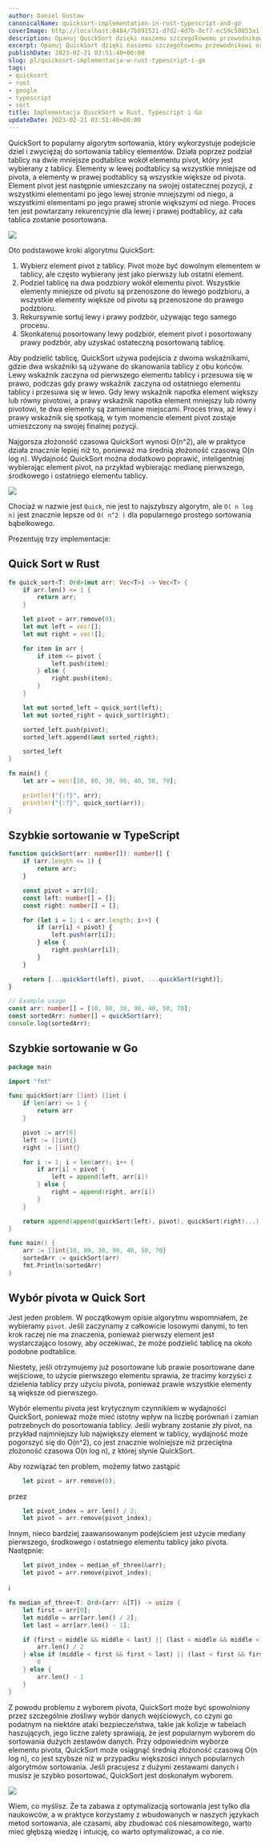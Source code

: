 ```yaml
---
author: Daniel Gustaw
canonicalName: quicksort-implementation-in-rust-typescript-and-go
coverImage: http://localhost:8484/7b891521-d7d2-4d7b-8cf7-ec59c58053a1.avif
description: Opanuj QuickSort dzięki naszemu szczegółowemu przewodnikowi oraz przykładom implementacji w trzech popularnych językach programowania, aby szybko i efektywnie sortować duże zbiory danych.
excerpt: Opanuj QuickSort dzięki naszemu szczegółowemu przewodnikowi oraz przykładom implementacji w trzech popularnych językach programowania, aby szybko i efektywnie sortować duże zbiory danych.
publishDate: 2023-02-21 03:51:40+00:00
slug: pl/quicksort-implementacja-w-rust-typescript-i-go
tags:
- quicksort
- rust
- google
- typescript
- sort
title: Implementacja QuickSort w Rust, Typescript i Go
updateDate: 2023-02-21 03:51:40+00:00
---
```


QuickSort to popularny algorytm sortowania, który wykorzystuje podejście dziel i zwyciężaj do sortowania tablicy elementów. Działa poprzez podział tablicy na dwie mniejsze podtablice wokół elementu pivot, który jest wybierany z tablicy. Elementy w lewej podtablicy są wszystkie mniejsze od pivota, a elementy w prawej podtablicy są wszystkie większe od pivota. Element pivot jest następnie umieszczany na swojej ostatecznej pozycji, z wszystkimi elementami po jego lewej stronie mniejszymi od niego, a wszystkimi elementami po jego prawej stronie większymi od niego. Proces ten jest powtarzany rekurencyjnie dla lewej i prawej podtablicy, aż cała tablica zostanie posortowana.

![](http://localhost:8484/fcc59c1f-f8d7-4c3b-984e-3de868ca8bbb.avif)

Oto podstawowe kroki algorytmu QuickSort:

1. Wybierz element pivot z tablicy. Pivot może być dowolnym elementem w tablicy, ale często wybierany jest jako pierwszy lub ostatni element.
2. Podziel tablicę na dwa podzbiory wokół elementu pivot. Wszystkie elementy mniejsze od pivotu są przenoszone do lewego podzbioru, a wszystkie elementy większe od pivotu są przenoszone do prawego podzbioru.
3. Rekursywnie sortuj lewy i prawy podzbór, używając tego samego procesu.
4. Skonkatenuj posortowany lewy podzbiór, element pivot i posortowany prawy podzbór, aby uzyskać ostateczną posortowaną tablicę.

Aby podzielić tablicę, QuickSort używa podejścia z dwoma wskaźnikami, gdzie dwa wskaźniki są używane do skanowania tablicy z obu końców. Lewy wskaźnik zaczyna od pierwszego elementu tablicy i przesuwa się w prawo, podczas gdy prawy wskaźnik zaczyna od ostatniego elementu tablicy i przesuwa się w lewo. Gdy lewy wskaźnik napotka element większy lub równy pivotowi, a prawy wskaźnik napotka element mniejszy lub równy pivotowi, te dwa elementy są zamieniane miejscami. Proces trwa, aż lewy i prawy wskaźnik się spotkają, w tym momencie element pivot zostaje umieszczony na swojej finalnej pozycji.

Najgorsza złożoność czasowa QuickSort wynosi O(n^2), ale w praktyce działa znacznie lepiej niż to, ponieważ ma średnią złożoność czasową O(n log n). Wydajność QuickSort można dodatkowo poprawić, inteligentniej wybierając element pivot, na przykład wybierając medianę pierwszego, środkowego i ostatniego elementu tablicy.

![](http://localhost:8484/c381ea01-ba9d-4db9-badf-780c743b4a96.avif)

Chociaż w nazwie jest `Quick`, nie jest to najszybszy algorytm, ale `O( n log n)` jest znacznie lepsze od `O( n^2 )` dla popularnego prostego sortowania bąbelkowego.

Prezentuję trzy implementacje:

## Quick Sort w Rust

```rust
fn quick_sort<T: Ord>(mut arr: Vec<T>) -> Vec<T> {
    if arr.len() <= 1 {
        return arr;
    }

    let pivot = arr.remove(0);
    let mut left = vec![];
    let mut right = vec![];

    for item in arr {
        if item <= pivot {
            left.push(item);
        } else {
            right.push(item);
        }
    }

    let mut sorted_left = quick_sort(left);
    let mut sorted_right = quick_sort(right);

    sorted_left.push(pivot);
    sorted_left.append(&mut sorted_right);

    sorted_left
}

fn main() {
    let arr = vec![10, 80, 30, 90, 40, 50, 70];

    println!("{:?}", arr);
    println!("{:?}", quick_sort(arr));
}
```

## Szybkie sortowanie w TypeScript

```typescript
function quickSort(arr: number[]): number[] {
    if (arr.length <= 1) {
        return arr;
    }

    const pivot = arr[0];
    const left: number[] = [];
    const right: number[] = [];

    for (let i = 1; i < arr.length; i++) {
        if (arr[i] < pivot) {
            left.push(arr[i]);
        } else {
            right.push(arr[i]);
        }
    }

    return [...quickSort(left), pivot, ...quickSort(right)];
}

// Example usage
const arr: number[] = [10, 80, 30, 90, 40, 50, 70];
const sortedArr: number[] = quickSort(arr);
console.log(sortedArr);
```

## Szybkie sortowanie w Go

```go
package main

import "fmt"

func quickSort(arr []int) []int {
    if len(arr) <= 1 {
        return arr
    }

    pivot := arr[0]
    left := []int{}
    right := []int{}

    for i := 1; i < len(arr); i++ {
        if arr[i] < pivot {
            left = append(left, arr[i])
        } else {
            right = append(right, arr[i])
        }
    }

    return append(append(quickSort(left), pivot), quickSort(right)...)
}

func main() {
    arr := []int{10, 80, 30, 90, 40, 50, 70}
    sortedArr := quickSort(arr)
    fmt.Println(sortedArr)
}
```

## Wybór pivota w Quick Sort

Jest jeden problem. W początkowym opisie algorytmu wspomniałem, że wybieramy `pivot`. Jeśli zaczynamy z całkowicie losowymi danymi, to ten krok raczej nie ma znaczenia, ponieważ pierwszy element jest wystarczająco losowy, aby oczekiwać, że może podzielić tablicę na około podobne podtablice.

Niestety, jeśli otrzymujemy już posortowane lub prawie posortowane dane wejściowe, to użycie pierwszego elementu sprawia, że tracimy korzyści z dzielenia tablicy przy użyciu pivota, ponieważ prawie wszystkie elementy są większe od pierwszego.

Wybór elementu pivota jest krytycznym czynnikiem w wydajności QuickSort, ponieważ może mieć istotny wpływ na liczbę porównań i zamian potrzebnych do posortowania tablicy. Jeśli wybrany zostanie zły pivot, na przykład najmniejszy lub największy element w tablicy, wydajność może pogorszyć się do O(n^2), co jest znacznie wolniejsze niż przeciętna złożoność czasowa O(n log n), z której słynie QuickSort.

Aby rozwiązać ten problem, możemy łatwo zastąpić

```rust
    let pivot = arr.remove(0);
```

przez

```rust
    let pivot_index = arr.len() / 2;
    let pivot = arr.remove(pivot_index);
```

Innym, nieco bardziej zaawansowanym podejściem jest użycie mediany pierwszego, środkowego i ostatniego elementu tablicy jako pivota. Następnie:

```rust
    let pivot_index = median_of_three(&arr);
    let pivot = arr.remove(pivot_index);
```

i

```rust
fn median_of_three<T: Ord>(arr: &[T]) -> usize {
    let first = arr[0];
    let middle = arr[arr.len() / 2];
    let last = arr[arr.len() - 1];

    if (first < middle && middle < last) || (last < middle && middle < first) {
        arr.len() / 2
    } else if (middle < first && first < last) || (last < first && first < middle) {
        0
    } else {
        arr.len() - 1
    }
}
```

Z powodu problemu z wyborem pivota, QuickSort może być spowolniony przez szczególnie złośliwy wybór danych wejściowych, co czyni go podatnym na niektóre ataki bezpieczeństwa, takie jak kolizje w tabelach haszujących, jego liczne zalety sprawiają, że jest popularnym wyborem do sortowania dużych zestawów danych. Przy odpowiednim wyborze elementu pivota, QuickSort może osiągnąć średnią złożoność czasową O(n log n), co jest szybsze niż w przypadku większości innych popularnych algorytmów sortowania. Jeśli pracujesz z dużymi zestawami danych i musisz je szybko posortować, QuickSort jest doskonałym wyborem.

![](http://localhost:8484/ae7460e7-c6c8-442a-b8fb-482051731856.avif)

Wiem, co myślisz. Że ta zabawa z optymalizacją sortowania jest tylko dla naukowców, a w praktyce korzystamy z wbudowanych w naszych językach metod sortowania, ale czasami, aby zbudować coś niesamowitego, warto mieć głębszą wiedzę i intuicję, co warto optymalizować, a co nie.
